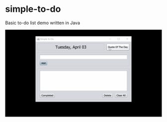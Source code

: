# simple-to-do
Basic to-do list demo written in Java

![alt text](https://github.com/hagenlogan/simple-to-do/blob/master/img/SimpleToDoV2.gif?raw=true)


